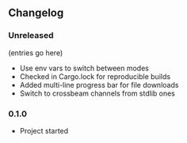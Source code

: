 ## Changelog

### Unreleased

(entries go here)

* Use env vars to switch between modes
* Checked in Cargo.lock for reproducible builds
* Added multi-line progress bar for file downloads
* Switch to crossbeam channels from stdlib ones

### 0.1.0

* Project started